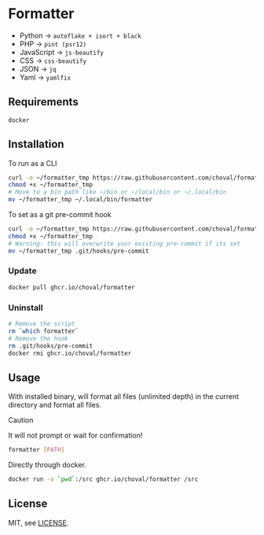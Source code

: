 
# Formatter

- Python -> `autoflake + isort + black`
- PHP -> `pint (psr12)`
- JavaScript -> `js-beautify`
- CSS -> `css-beautify`
- JSON -> `jq`
- Yaml -> `yamlfix`


## Requirements

```
docker
```


## Installation


To run as a CLI

```sh
curl -o ~/formatter_tmp https://raw.githubusercontent.com/choval/formatter/master/formatter
chmod +x ~/formatter_tmp
# Move to a bin path like ~/bin or ~/local/bin or ~/.local/bin
mv ~/formatter_tmp ~/.local/bin/formatter
```

To set as a git pre-commit hook

```sh
curl -o ~/formatter_tmp https://raw.githubusercontent.com/choval/formatter/master/formatter
chmod +x ~/formatter_tmp
# Warning: this will overwrite your existing pre-commit if its set
mv ~/formatter_tmp .git/hooks/pre-commit
```


### Update

```sh
docker pull ghcr.io/choval/formatter
```


### Uninstall

```sh
# Remove the script
rm `which formatter`
# Remove the hook
rm .git/hooks/pre-commit
docker rmi ghcr.io/choval/formatter
```

## Usage

With installed binary, will format all files (unlimited depth) in the 
current directory and format all files.

> [!CAUTION]
> It will not prompt or wait for confirmation!


```sh
formatter [PATH]
```

Directly through docker.

```sh
docker run -v `pwd`:/src ghcr.io/choval/formatter /src
```

## License

MIT, see [LICENSE](./LICENSE).

